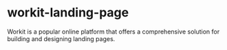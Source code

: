 # workit-landing-page
Workit is a popular online platform that offers a comprehensive solution for building and designing landing pages.
